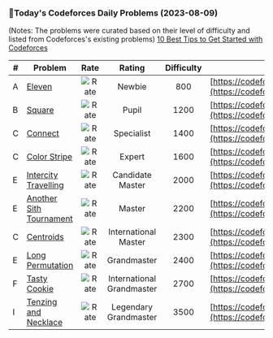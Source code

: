 ### 🌟Today's Codeforces Daily Problems (2023-08-09)
(Notes: The problems were curated based on their level of difficulty and listed from Codeforces's existing problems)
[10 Best Tips to Get Started with Codeforces](https://github.com/ika9810/Codeforces-Daily-Problems/blob/main/10%20Best%20Tips%20to%20Get%20Started%20with%20Codeforces.md)

| # | Problem | Rate| Rating | Difficulty | Contest |
|---| ----- | :--------: | :----------: | :----------: | ---------- |
|A|[Eleven](https://codeforces.com/contest/918/problem/A)|![Rate](https://img.shields.io/badge/Newbie-800-lightgrey)|Newbie|800|[https://codeforces.com/contest/918](https://codeforces.com/contest/918)|
|B|[Square](https://codeforces.com/contest/194/problem/B)|![Rate](https://img.shields.io/badge/Pupil-1200-brightgreen)|Pupil|1200|[https://codeforces.com/contest/194](https://codeforces.com/contest/194)|
|C|[Connect](https://codeforces.com/contest/1130/problem/C)|![Rate](https://img.shields.io/badge/Specialist-1400-9cf)|Specialist|1400|[https://codeforces.com/contest/1130](https://codeforces.com/contest/1130)|
|C|[Color Stripe](https://codeforces.com/contest/219/problem/C)|![Rate](https://img.shields.io/badge/Expert-1600-blue)|Expert|1600|[https://codeforces.com/contest/219](https://codeforces.com/contest/219)|
|E|[Intercity Travelling](https://codeforces.com/contest/1009/problem/E)|![Rate](https://img.shields.io/badge/Candidate%20Master-2000-blueviolet)|Candidate Master|2000|[https://codeforces.com/contest/1009](https://codeforces.com/contest/1009)|
|E|[Another Sith Tournament](https://codeforces.com/contest/678/problem/E)|![Rate](https://img.shields.io/badge/Master-2200-orange)|Master|2200|[https://codeforces.com/contest/678](https://codeforces.com/contest/678)|
|C|[Centroids](https://codeforces.com/contest/708/problem/C)|![Rate](https://img.shields.io/badge/International%20Master-2300-orange)|International Master|2300|[https://codeforces.com/contest/708](https://codeforces.com/contest/708)|
|E|[Long Permutation](https://codeforces.com/contest/1443/problem/E)|![Rate](https://img.shields.io/badge/Grandmaster-2400-red)|Grandmaster|2400|[https://codeforces.com/contest/1443](https://codeforces.com/contest/1443)|
|F|[Tasty Cookie](https://codeforces.com/contest/1358/problem/F)|![Rate](https://img.shields.io/badge/International%20Grandmaster-2700-red)|International Grandmaster|2700|[https://codeforces.com/contest/1358](https://codeforces.com/contest/1358)|
|I|[Tenzing and Necklace](https://codeforces.com/contest/1842/problem/I)|![Rate](https://img.shields.io/badge/Legendary%20Grandmaster-3500-red)|Legendary Grandmaster|3500|[https://codeforces.com/contest/1842](https://codeforces.com/contest/1842)|
